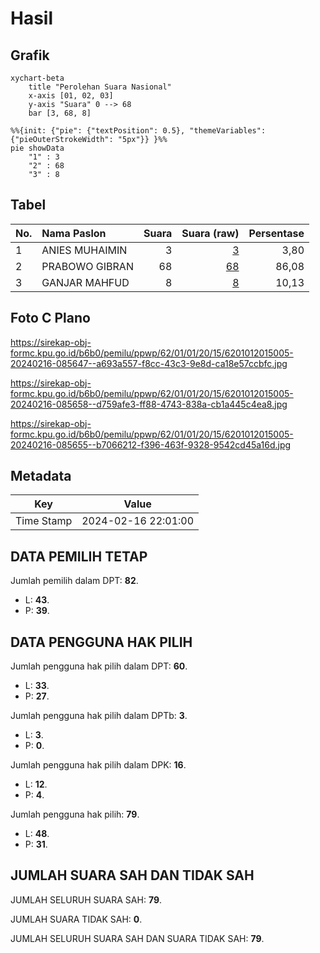 # Hasil

## Grafik

```mermaid
xychart-beta
    title "Perolehan Suara Nasional"
    x-axis [01, 02, 03]
    y-axis "Suara" 0 --> 68
    bar [3, 68, 8]
```

```mermaid
%%{init: {"pie": {"textPosition": 0.5}, "themeVariables": {"pieOuterStrokeWidth": "5px"}} }%%
pie showData
    "1" : 3
    "2" : 68
    "3" : 8
```

## Tabel

| No. | Nama Paslon    | Suara | Suara (raw) | Persentase |
|:--- |:-------------- | -----:| -----------:| ----------:|
| 1   | ANIES MUHAIMIN | 3     | [3][p-1]    | 3,80       |
| 2   | PRABOWO GIBRAN | 68    | [68][p-2]   | 86,08      |
| 3   | GANJAR MAHFUD  | 8     | [8][p-3]    | 10,13      |


[p-1]: https://github.com/gigit-pemilu/pemilu-2024/blob/main/pilpres/hitung-suara/sub/62-kalimantan-tengah/sub/01-kotawaringin-barat/sub/01-kumai/sub/2015-sungai-bedaun/sub/005-tps/sub/paslon-1.txt
[p-2]: https://github.com/gigit-pemilu/pemilu-2024/blob/main/pilpres/hitung-suara/sub/62-kalimantan-tengah/sub/01-kotawaringin-barat/sub/01-kumai/sub/2015-sungai-bedaun/sub/005-tps/sub/paslon-2.txt
[p-3]: https://github.com/gigit-pemilu/pemilu-2024/blob/main/pilpres/hitung-suara/sub/62-kalimantan-tengah/sub/01-kotawaringin-barat/sub/01-kumai/sub/2015-sungai-bedaun/sub/005-tps/sub/paslon-3.txt

## Foto C Plano

https://sirekap-obj-formc.kpu.go.id/b6b0/pemilu/ppwp/62/01/01/20/15/6201012015005-20240216-085647--a693a557-f8cc-43c3-9e8d-ca18e57ccbfc.jpg

https://sirekap-obj-formc.kpu.go.id/b6b0/pemilu/ppwp/62/01/01/20/15/6201012015005-20240216-085658--d759afe3-ff88-4743-838a-cb1a445c4ea8.jpg

https://sirekap-obj-formc.kpu.go.id/b6b0/pemilu/ppwp/62/01/01/20/15/6201012015005-20240216-085655--b7066212-f396-463f-9328-9542cd45a16d.jpg


## Metadata

| Key        | Value               |
| ---------- | ------------------- |
| Time Stamp | 2024-02-16 22:01:00 |


## DATA PEMILIH TETAP

Jumlah pemilih dalam DPT: **82**.
 * L: **43**.
 * P: **39**.

## DATA PENGGUNA HAK PILIH

Jumlah pengguna hak pilih dalam DPT: **60**.
 * L: **33**.
 * P: **27**.

Jumlah pengguna hak pilih dalam DPTb: **3**.
 * L: **3**.
 * P: **0**.

Jumlah pengguna hak pilih dalam DPK: **16**.
 * L: **12**.
 * P: **4**.

Jumlah pengguna hak pilih: **79**.
 * L: **48**.
 * P: **31**.

## JUMLAH SUARA SAH DAN TIDAK SAH

JUMLAH SELURUH SUARA SAH: **79**.

JUMLAH SUARA TIDAK SAH: **0**.

JUMLAH SELURUH SUARA SAH DAN SUARA TIDAK SAH: **79**.


